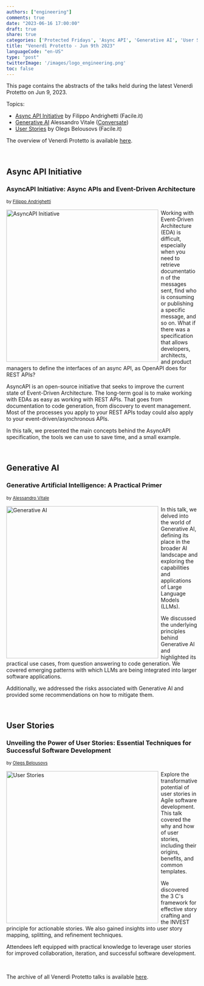 ```yaml
---
authors: ["engineering"]
comments: true
date: "2023-06-16 17:00:00"
draft: true
share: true
categories: ['Protected Fridays', 'Async API', 'Generative AI', 'User Stories']
title: "Venerdì Protetto - Jun 9th 2023"
languageCode: "en-US"
type: "post"
twitterImage: '/images/logo_engineering.png'
toc: false
---
```


<script type="application/ld+json">
{ "@context": "https://schema.org", 
 "@type": "BlogPosting",
 "headline": "Venerdì Protetto - Jun 9th 2023",
 "keywords": "API, Generative AI, User stories", 
 "wordcount": "401",
 "publisher": "Facile.it Engineering",
 "url": "[http://www.example.com](https://engineering.facile.it/)",
 "datePublished": "2023-06-06",
 "dateCreated": "2023-06-09",
 "dateModified": "2023-06-09",
 "description": "We love to do stuff to help people and stuff",
 "articleBody": "You can paste your entire post in here, and yes it can get really really long.",
   "author": {
    "@type": "Person",
    "name": "Ana"
  }
 }
</script>


This page contains the abstracts of the talks held during the latest Venerdì Protetto on Jun 9, 2023. 

Topics:

- [Async API Initiative](#async-api-initiative) by Filippo Andrighetti (Facile.it)
- [Generative AI](#generative-ai) Alessandro Vitale ([Conversate](https://www.conversate.eu/))
- [User Stories](#user-stories) by Olegs Belousovs (Facile.it)


The overview of Venerdì Protetto is available [here](https://engineering.facile.it/blog/eng/v-protetto/).

<br>

## Async API Initiative

### AsyncAPI Initiative: Async APIs and Event-Driven Architecture

<sup>by [Filippo Andrighetti](https://it.linkedin.com/in/filippo-andrighetti-862749b0)<sup>
  
<a target="_blank" href= "https://github.com/anaradujko/facile-it.github.io/blob/protected-friday/static/images/venerd%C3%AC_protetto/async_api_initiative.png?raw=true" onclick="window.open(this.src); return false;"> 
<img align="left" style="width:400px; margin-right: 0.5em" src="https://github.com/anaradujko/facile-it.github.io/blob/protected-friday/static/images/venerd%C3%AC_protetto/async_api_initiative.png?raw=true" alt="AsyncAPI Initiative" title="AsyncAPI Initiative" /> 
</a>

Working with Event-Driven Architecture (EDA) is difficult, especially when you need to retrieve documentation of the messages sent, find who is consuming or publishing a specific message, and so on. 
What if there was a specification that allows developers, architects, and product managers to define the interfaces of an async API, as OpenAPI does for REST APIs?

AsyncAPI is an open-source initiative that seeks to improve the current state of Event-Driven Architecture. The long-term goal is to make working with EDAs as easy as working with REST APIs. 
That goes from documentation to code generation, from discovery to event management. Most of the processes you apply to your REST APIs today could also apply to your event-driven/asynchronous APIs.

In this talk, we presented the main concepts behind the AsyncAPI specification, the tools we can use to save time, and a small example.
  
<br>

## Generative AI

### Generative Artificial Intelligence: A Practical Primer

<sup>by [Alessandro Vitale](https://it.linkedin.com/in/alessandrovitale)<sup>
  
<a href="https://github.com/anaradujko/facile-it.github.io/blob/protected-friday/static/images/venerd%C3%AC_protetto/generative_ai.png?raw=true" target="_blank"> 
<img align="left" style="width:400px; margin-right: 0.5em" src="https://github.com/anaradujko/facile-it.github.io/blob/protected-friday/static/images/venerd%C3%AC_protetto/generative_ai.png?raw=true" alt="Generative AI" title="Generative AI" /> 
</a>

In this talk, we delved into the world of Generative AI, defining its place in the broader AI landscape and exploring the capabilities and applications of Large Language Models (LLMs).

We discussed the underlying principles behind Generative AI and highlighted its practical use cases, from question answering to code generation. 
We covered emerging patterns with which LLMs are being integrated into larger software applications.

Additionally, we addressed the risks associated with Generative AI and provided some recommendations on how to mitigate them.
  
<br>

## User Stories
  
### Unveiling the Power of User Stories: Essential Techniques for Successful Software Development
  
<sup>by [Olegs Belousovs](https://it.linkedin.com/in/olegsbelousovs)<sup>
  
<a href="https://github.com/anaradujko/facile-it.github.io/blob/protected-friday/static/images/venerd%C3%AC_protetto/user_stories.png?raw=true" target="_blank"> 
<img align="left" style="width:400px; margin-right: 0.5em" src="https://github.com/anaradujko/facile-it.github.io/blob/protected-friday/static/images/venerd%C3%AC_protetto/user_stories.png?raw=true" alt="User Stories" title="User Stories" /> 
</a>
  
Explore the transformative potential of user stories in Agile software development. This talk covered the why and how of user stories, including their origins, benefits, and common templates. 

We discovered the 3 C's framework for effective story crafting and the INVEST principle for actionable stories. We also gained insights into user story mapping, splitting, and refinement techniques. 

Attendees left equipped with practical knowledge to leverage user stories for improved collaboration, iteration, and successful software development.
  
<br>
  
The archive of all Venerdì Protetto talks is available [here](/categories/protected-fridays).
